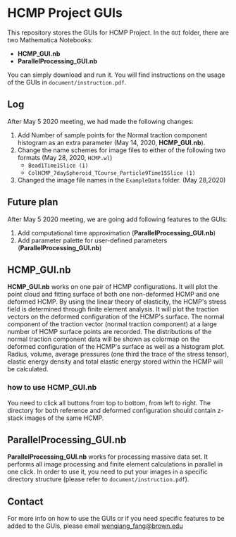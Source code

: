 # HCMP Project GUIs
This repository stores the GUIs for HCMP Project.
In the `GUI` folder, there are two Mathematica Notebooks:

- __HCMP_GUI.nb__
- __ParallelProcessing_GUI.nb__

You can simply download and run it. You will find instructions on the usage of the GUIs in `document/instruction.pdf`. 

## Log

After May 5 2020 meeting, we had made the following changes:
1. Add Number of sample points for the Normal traction component histogram as an extra parameter (May 14, 2020, __HCMP_GUI.nb__).
2. Change the name schemes for image files to either of the following two formats (May 28, 2020, `HCMP.wl`)
    * `Bead1Time1Slice (1)`
    * `ColHCMP_7daySpheroid_TCourse_Particle9Time15Slice (1)`
3. Changed the image file names in the `ExampleData` folder. (May 28,2020)

## Future plan

After May 5 2020 meeting, we are going add following features to the GUIs:

1. Add computational time approximation (__ParallelProcessing_GUI.nb__)
2. Add parameter palette for user-defined parameters (__ParallelProcessing_GUI.nb__)


## HCMP_GUI.nb

__HCMP_GUI.nb__ works on one pair of HCMP configurations. It will plot the point cloud and fitting surface of both one non-deformed HCMP and one deformed HCMP. By using the linear theory of elasticity, the HCMP's stress field is determined through finite element analysis. 
It will plot the traction vectors on the deformed configuration of the HCMP's surface. The normal component of the traction vector (normal traction component) at a large number of HCMP surface points are recorded. The distributions of the normal traction component data will be shown as colormap on the deformed configuration of the HCMP's surface as well as a histogram plot. Radius, volume, average pressures (one third the trace of the stress tensor), elastic energy density and total elastic energy stored within the HCMP
will be calculated.

### how to use HCMP_GUI.nb

You need to click all buttons from top to bottom, from left to right. The directory for both reference and deformed configuration should contain z-stack images of the same HCMP.

## ParallelProcessing_GUI.nb

__ParallelProcessing_GUI.nb__ works for processing massive data set. It performs all image processing and finite element calculations in parallel in one click. In order to use it, you need to put your images in a specific directory structure (please refer to `document/instruction.pdf`).


## Contact

For more info on how to use the GUIs or if you need specific features to be added to the GUIs, please email wenqiang_fang@brown.edu
